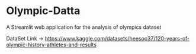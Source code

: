 # Olympic-Datta
A Streamlit web application for the analysis of olympics dataset

DataSet Link -> https://www.kaggle.com/datasets/heesoo37/120-years-of-olympic-history-athletes-and-results
